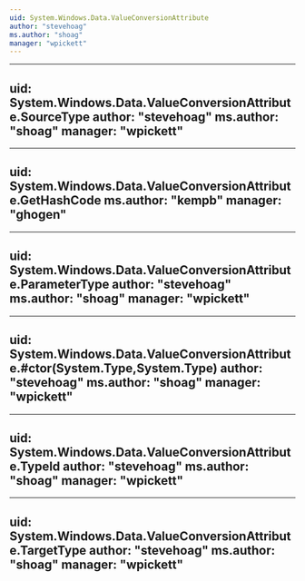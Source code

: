 ```yaml
---
uid: System.Windows.Data.ValueConversionAttribute
author: "stevehoag"
ms.author: "shoag"
manager: "wpickett"
---
```


---
uid: System.Windows.Data.ValueConversionAttribute.SourceType
author: "stevehoag"
ms.author: "shoag"
manager: "wpickett"
---

---
uid: System.Windows.Data.ValueConversionAttribute.GetHashCode
ms.author: "kempb"
manager: "ghogen"
---

---
uid: System.Windows.Data.ValueConversionAttribute.ParameterType
author: "stevehoag"
ms.author: "shoag"
manager: "wpickett"
---

---
uid: System.Windows.Data.ValueConversionAttribute.#ctor(System.Type,System.Type)
author: "stevehoag"
ms.author: "shoag"
manager: "wpickett"
---

---
uid: System.Windows.Data.ValueConversionAttribute.TypeId
author: "stevehoag"
ms.author: "shoag"
manager: "wpickett"
---

---
uid: System.Windows.Data.ValueConversionAttribute.TargetType
author: "stevehoag"
ms.author: "shoag"
manager: "wpickett"
---
